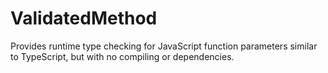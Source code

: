 # ValidatedMethod
Provides runtime type checking for JavaScript function parameters similar to TypeScript, but with no compiling or dependencies. 
